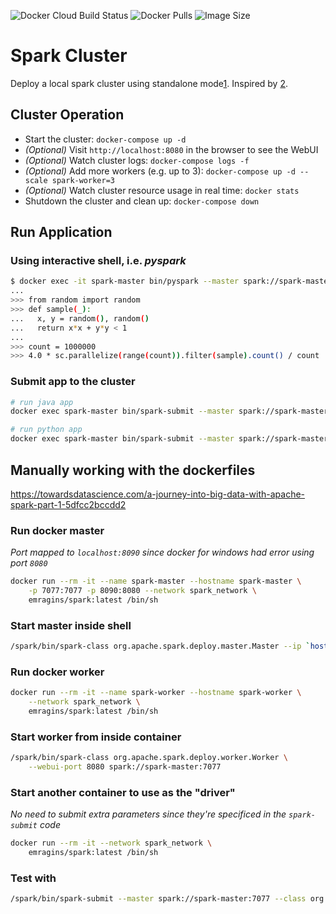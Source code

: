 ![Docker Cloud Build Status](https://img.shields.io/docker/cloud/build/qwertyjack/spark)
![Docker Pulls](https://img.shields.io/docker/pulls/qwertyjack/spark)
![Image Size](https://img.shields.io/microbadger/image-size/qwertyjack/spark/latest)

# Spark Cluster

Deploy a local spark cluster using standalone mode[1].
Inspired by [2].

[1]: https://spark.apache.org/docs/latest/spark-standalone.html
[2]: https://towardsdatascience.com/a-journey-into-big-data-with-apache-spark-part-1-5dfcc2bccdd2

## Cluster Operation

- Start the cluster: `docker-compose up -d`
- *(Optional)* Visit `http://localhost:8080` in the browser to see the WebUI
- *(Optional)* Watch cluster logs: `docker-compose logs -f`
- *(Optional)* Add more workers (e.g. up to 3): `docker-compose up -d --scale spark-worker=3`
- *(Optional)* Watch cluster resource usage in real time: `docker stats`
- Shutdown the cluster and clean up: `docker-compose down`

## Run Application

### Using interactive shell, i.e. *pyspark*

```sh
$ docker exec -it spark-master bin/pyspark --master spark://spark-master:7077
...
>>> from random import random
>>> def sample(_):
...   x, y = random(), random()
...   return x*x + y*y < 1
...
>>> count = 1000000
>>> 4.0 * sc.parallelize(range(count)).filter(sample).count() / count
```

### Submit app to the cluster

```sh
# run java app
docker exec spark-master bin/spark-submit --master spark://spark-master:7077 --class org.apache.spark.examples.SparkPi examples/jars/spark-examples_2.11-2.4.3.jar 1000

# run python app
docker exec spark-master bin/spark-submit --master spark://spark-master:7077 examples/src/main/python/pi.py 1000
```     

## Manually working with the dockerfiles
https://towardsdatascience.com/a-journey-into-big-data-with-apache-spark-part-1-5dfcc2bccdd2

### Run docker master 
_Port mapped to `localhost:8090` since docker for windows had error using port `8080`_

```sh
docker run --rm -it --name spark-master --hostname spark-master \
    -p 7077:7077 -p 8090:8080 --network spark_network \
    emragins/spark:latest /bin/sh
```

### Start master inside shell

```sh
/spark/bin/spark-class org.apache.spark.deploy.master.Master --ip `hostname` --port 7077 --webui-port 8080
```

### Run docker worker
```sh
docker run --rm -it --name spark-worker --hostname spark-worker \
    --network spark_network \
    emragins/spark:latest /bin/sh
```

### Start worker from inside container
```sh
/spark/bin/spark-class org.apache.spark.deploy.worker.Worker \
    --webui-port 8080 spark://spark-master:7077
```

### Start another container to use as the "driver"
_No need to submit extra parameters since they're specificed in the `spark-submit` code_
```sh
docker run --rm -it --network spark_network \
    emragins/spark:latest /bin/sh
```

### Test with 
```sh 
/spark/bin/spark-submit --master spark://spark-master:7077 --class org.apache.spark.examples.SparkPi    /spark/examples/jars/spark-examples_2.11-2.4.3.jar 1000
```
